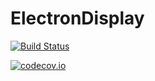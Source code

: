 # ElectronDisplay

[![Build Status](https://travis-ci.org/davidanthoff/ElectronDisplay.jl.svg?branch=master)](https://travis-ci.org/davidanthoff/ElectronDisplay.jl)

[![codecov.io](http://codecov.io/github/davidanthoff/ElectronDisplay.jl/coverage.svg?branch=master)](http://codecov.io/github/davidanthoff/ElectronDisplay.jl?branch=master)
